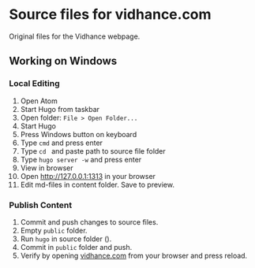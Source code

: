 # Source files for vidhance.com

Original files for the Vidhance webpage.

## Working on Windows

### Local Editing
1. Open Atom
  1. Start Hugo from taskbar
  2. Open folder: `File > Open Folder...`
2. Start Hugo
  1. Press Windows button on keyboard
  2. Type `cmd` and press enter
  3. Type `cd ` and paste path to source file folder
  4. Type `hugo server -w` and press enter
3. View in browser
  1. Open http://127.0.0.1:1313 in your browser
4. Edit md-files in content folder. Save to preview.

### Publish Content
1. Commit and push changes to source files.
1. Empty `public` folder.
2. Run `hugo` in source folder ().
3. Commit in `public` folder and push.
5. Verify by opening [vidhance.com](vidhance.com) from your browser and press reload.
